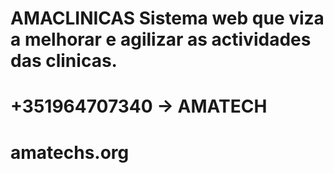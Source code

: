 # AMACLINICAS Sistema web que viza a melhorar e agilizar as actividades das clinicas.
# +351964707340 -> AMATECH 
# amatechs.org
